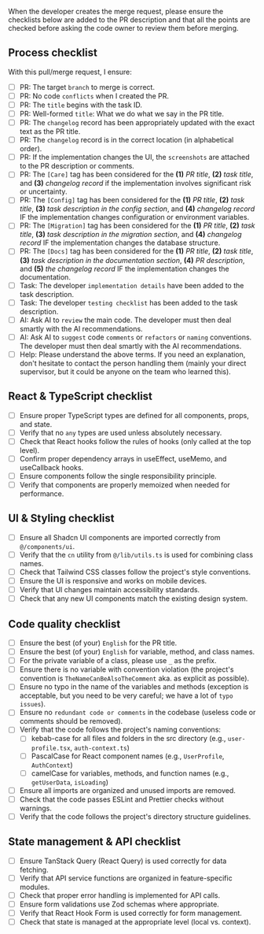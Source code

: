When the developer creates the merge request, please ensure the checklists below are added to the PR description and that all the points are checked before asking the code owner to review them before merging.

## Process checklist

With this pull/merge request, I ensure:

- [ ] PR: The target `branch` to merge is correct.
- [ ] PR: No code `conflicts` when I created the PR.
- [ ] PR: The `title` begins with the task ID.
- [ ] PR: Well-formed `title`: What we do what we say in the PR title.
- [ ] PR: The `changelog` record has been appropriately updated with the exact text as the PR title.
- [ ] PR: The `changelog` record is in the correct location (in alphabetical order).
- [ ] PR: If the implementation changes the UI, the `screenshots` are attached to the PR description or comments.
- [ ] PR: The `[Care]` tag has been considered for the **(1)** _PR title_, **(2)** _task title_, and **(3)** _changelog record_ if the implementation involves significant risk or uncertainty.
- [ ] PR: The `[Config]` tag has been considered for the **(1)** _PR title_, **(2)** _task title_, **(3)** _task description in the config section_, and **(4)** _changelog record_ IF the implementation changes configuration or environment variables.
- [ ] PR: The `[Migration]` tag has been considered for the **(1)** _PR title_, **(2)** _task title_, **(3)** _task description in the migration section_, and **(4)** _changelog record_ IF the implementation changes the database structure.
- [ ] PR: The `[Docs]` tag has been considered for the **(1)** _PR title_, **(2)** _task title_, **(3)** _task description in the documentation section_, **(4)** _PR description_, and **(5)** _the changelog record_ IF the implementation changes the documentation.
- [ ] Task: The developer `implementation details` have been added to the task description.
- [ ] Task: The developer `testing checklist` has been added to the task description.
- [ ] AI: Ask AI to `review` the main code. The developer must then deal smartly with the AI recommendations.
- [ ] AI: Ask AI to `suggest` code `comments` or `refactors` or `naming` conventions. The developer must then deal smartly with the AI recommendations.
- [ ] Help: Please understand the above terms. If you need an explanation, don't hesitate to contact the person handling them (mainly your direct supervisor, but it could be anyone on the team who learned this).

## React & TypeScript checklist

- [ ] Ensure proper TypeScript types are defined for all components, props, and state.
- [ ] Verify that no `any` types are used unless absolutely necessary.
- [ ] Check that React hooks follow the rules of hooks (only called at the top level).
- [ ] Confirm proper dependency arrays in useEffect, useMemo, and useCallback hooks.
- [ ] Ensure components follow the single responsibility principle.
- [ ] Verify that components are properly memoized when needed for performance.

## UI & Styling checklist

- [ ] Ensure all Shadcn UI components are imported correctly from `@/components/ui`.
- [ ] Verify that the `cn` utility from `@/lib/utils.ts` is used for combining class names.
- [ ] Check that Tailwind CSS classes follow the project's style conventions.
- [ ] Ensure the UI is responsive and works on mobile devices.
- [ ] Verify that UI changes maintain accessibility standards.
- [ ] Check that any new UI components match the existing design system.

## Code quality checklist

- [ ] Ensure the best (of your) `English` for the PR title.
- [ ] Ensure the best (of your) `English` for variable, method, and class names.
- [ ] For the private variable of a class, please use `_` as the prefix.
- [ ] Ensure there is no variable with convention violation (the project's convention is `TheNameCanBeAlsoTheComment` aka. as explicit as possible).
- [ ] Ensure no typo in the name of the variables and methods (exception is acceptable, but you need to be very careful; we have a lot of `typo issues`).
- [ ] Ensure no `redundant code or comments` in the codebase (useless code or comments should be removed).
- [ ] Verify that the code follows the project's naming conventions:
  - [ ] kebab-case for all files and folders in the src directory (e.g., `user-profile.tsx`, `auth-context.ts`)
  - [ ] PascalCase for React component names (e.g., `UserProfile`, `AuthContext`)
  - [ ] camelCase for variables, methods, and function names (e.g., `getUserData`, `isLoading`)
- [ ] Ensure all imports are organized and unused imports are removed.
- [ ] Check that the code passes ESLint and Prettier checks without warnings.
- [ ] Verify that the code follows the project's directory structure guidelines.

## State management & API checklist

- [ ] Ensure TanStack Query (React Query) is used correctly for data fetching.
- [ ] Verify that API service functions are organized in feature-specific modules.
- [ ] Check that proper error handling is implemented for API calls.
- [ ] Ensure form validations use Zod schemas where appropriate.
- [ ] Verify that React Hook Form is used correctly for form management.
- [ ] Check that state is managed at the appropriate level (local vs. context).
